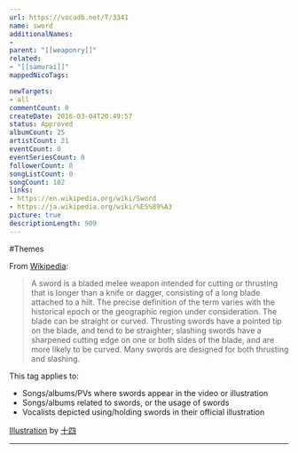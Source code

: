 ```yaml
---
url: https://vocadb.net/T/3341
name: sword
additionalNames: 
- 
parent: "[[weaponry]]"
related:
- "[[samurai]]"
mappedNicoTags:

newTargets:
- all
commentCount: 0
createDate: 2016-03-04T20:49:57
status: Approved
albumCount: 25
artistCount: 21
eventCount: 0
eventSeriesCount: 0
followerCount: 0
songListCount: 0
songCount: 102
links: 
- https://en.wikipedia.org/wiki/Sword
- https://ja.wikipedia.org/wiki/%E5%89%A3
picture: true
descriptionLength: 909
---
```


#Themes

From [Wikipedia](https://en.wikipedia.org/wiki/Sword):
>A sword is a bladed melee weapon intended for cutting or thrusting that is longer than a knife or dagger, consisting of a long blade attached to a hilt. The precise definition of the term varies with the historical epoch or the geographic region under consideration. The blade can be straight or curved. Thrusting swords have a pointed tip on the blade, and tend to be straighter; slashing swords have a sharpened cutting edge on one or both sides of the blade, and are more likely to be curved. Many swords are designed for both thrusting and slashing.

This tag applies to:

* Songs/albums/PVs where swords appear in the video or illustration
* Songs/albums related to swords, or the usage of swords
* Vocalists depicted using/holding swords in their official illustration

[Illustration](https://piapro.jp/t/QvB7) by [十四](https://piapro.jp/tobihachi)

---

